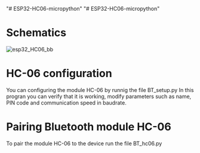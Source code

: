 "# ESP32-HC06-micropython" 
"# ESP32-HC06-micropython" 

# Schematics
![esp32_HC06_bb](https://user-images.githubusercontent.com/20991217/68524333-7654aa00-02ce-11ea-8a7c-faf674b3c781.png)

# HC-06 configuration
You can configuring the module HC-06 by runnig the file BT_setup.py
In this progran you can verify that it is working, modify parameters such as name, PIN code and communication speed in baudrate.


# Pairing Bluetooth module HC-06
To pair the module HC-06 to the device run the file BT_hc06.py 
